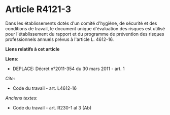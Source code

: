 # Article R4121-3

Dans les établissements dotés d'un comité d'hygiène, de sécurité et des conditions de travail, le document unique
d'évaluation des risques est utilisé pour l'établissement du rapport et du programme de prévention des risques professionnels
annuels prévus à l'article L. 4612-16.

**Liens relatifs à cet article**

**Liens**:

  - DEPLACE: Décret n°2011-354 du 30 mars 2011 - art. 1

_Cite_:

  - Code du travail - art. L4612-16

_Anciens textes_:

  - Code du travail - art. R230-1 al 3 (Ab)
